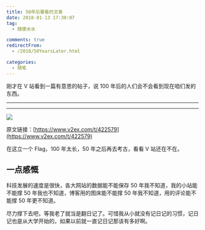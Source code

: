 ```yaml
---
title: 50年后要看的文章
date: 2018-01-13 17:30:07
tag:
  - 随便水水

comments: true
redirectFrom:
  - /2018/50YearsLater.html

categories:
  - 随笔
---
```


刚才在 V 站看到一篇有意思的帖子，说 100 年后的人们会不会看到现在咱们发的东西。

<!-- more -->

---

<Meting id="004KvnQu2AnzoV" server="tencent" type="song" />

---

![](https://s1.ax2x.com/2018/01/13/G8y1G.png)

原文链接：[https://www.v2ex.com/t/422579](https://www.v2ex.com/t/422579)

在这立一个 Flag，100 年太长，50 年之后再去考古，看看 V 站还在不在。

## 一点感慨

科技发展的速度是很快，各大网站的数据能不能保存 50 年我不知道，我的小站能不能撑 50 年我也不知道，博客用的图床能不能撑 50 年我不知道，用的评论能不能撑 50 年更不知道。

尽力撑下去吧，等我老了就当是翻日记了。可惜我从小就没有记日记的习惯，记日记也是从大学开始的，如果以前就一直记日记那该有多好啊。
